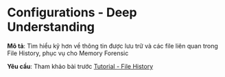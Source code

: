 # Configurations - Deep Understanding

**Mô tả**: Tìm hiểu kỹ hơn về thông tin được lưu trữ và các file liên quan trong File History, phục vụ cho Memory Forensic

**Yêu cầu**: Tham khảo bài trước [Tutorial - File History](Fundamental&#32FileHistory&#32Window.md)
